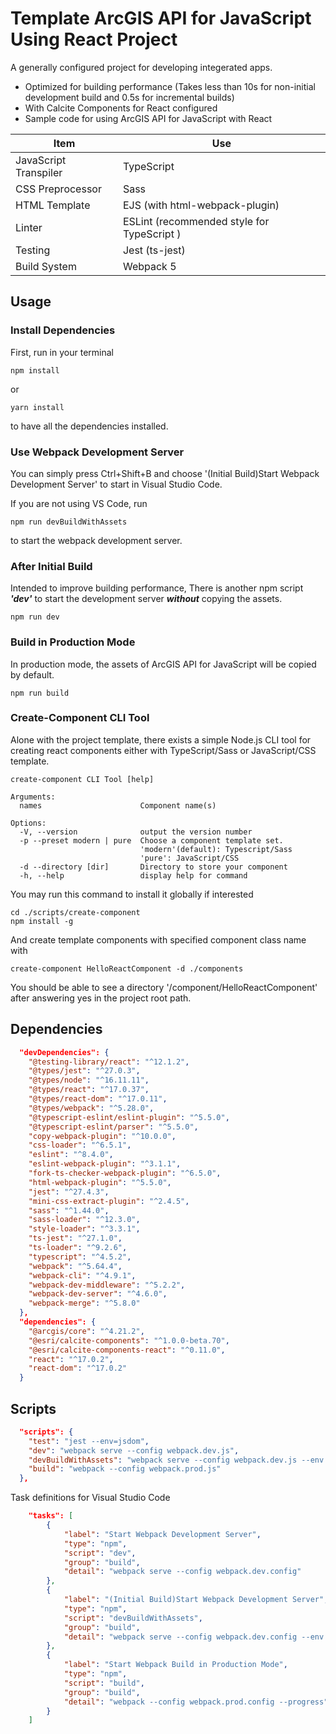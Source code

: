 # Template ArcGIS API for JavaScript Using React Project

A generally configured project for developing integerated apps.

- Optimized for building performance (Takes less than 10s for non-initial development build and 0.5s for incremental builds)
- With Calcite Components for React configured
- Sample code for using ArcGIS API for JavaScript with React

| Item                  | Use                                        |
| --------------------- | ------------------------------------------ |
| JavaScript Transpiler | TypeScript                                 |
| CSS Preprocessor      | Sass                                       |
| HTML Template         | EJS (with html-webpack-plugin)             |
| Linter                | ESLint (recommended style for TypeScript ) |
| Testing               | Jest (ts-jest)                             |
| Build System          | Webpack 5                                  |

## Usage

### Install Dependencies

First, run in your terminal
```shell
npm install
```
or
```shell
yarn install
```
to have all the dependencies installed.

### Use Webpack Development Server

You can simply press Ctrl+Shift+B and choose '(Initial Build)Start Webpack Development Server' to start in Visual Studio Code. 

If you are not using VS Code, run
```shell
npm run devBuildWithAssets
```
to start the webpack development server.

### After Initial Build

Intended to improve building performance, There is another npm script ***'dev'*** to start the development server ***without*** copying the assets.

```shell
npm run dev
```

### Build in Production Mode

 In production mode, the assets of ArcGIS API for JavaScript will be copied by default.

 ```shell
 npm run build
 ```

### Create-Component CLI Tool

Alone with the project template, there exists a simple Node.js CLI tool for creating react components either with TypeScript/Sass or JavaScript/CSS template.
```shell
create-component CLI Tool [help]

Arguments:
  names                      Component name(s)

Options:
  -V, --version              output the version number
  -p --preset modern | pure  Choose a component template set.
                             'modern'(default): Typescript/Sass
                             'pure': JavaScript/CSS
  -d --directory [dir]       Directory to store your component
  -h, --help                 display help for command
```

You may run this command to install it globally if interested
```shell
cd ./scripts/create-component
npm install -g
```

And create template components with specified component class name with
```shell
create-component HelloReactComponent -d ./components
```

You should be able to see a directory '/component/HelloReactComponent' after answering yes in the project root path.

## Dependencies


```JSON
  "devDependencies": {
    "@testing-library/react": "^12.1.2",
    "@types/jest": "^27.0.3",
    "@types/node": "^16.11.11",
    "@types/react": "^17.0.37",
    "@types/react-dom": "^17.0.11",
    "@types/webpack": "^5.28.0",
    "@typescript-eslint/eslint-plugin": "^5.5.0",
    "@typescript-eslint/parser": "^5.5.0",
    "copy-webpack-plugin": "^10.0.0",
    "css-loader": "^6.5.1",
    "eslint": "^8.4.0",
    "eslint-webpack-plugin": "^3.1.1",
    "fork-ts-checker-webpack-plugin": "^6.5.0",
    "html-webpack-plugin": "^5.5.0",
    "jest": "^27.4.3",
    "mini-css-extract-plugin": "^2.4.5",
    "sass": "^1.44.0",
    "sass-loader": "^12.3.0",
    "style-loader": "^3.3.1",
    "ts-jest": "^27.1.0",
    "ts-loader": "^9.2.6",
    "typescript": "^4.5.2",
    "webpack": "^5.64.4",
    "webpack-cli": "^4.9.1",
    "webpack-dev-middleware": "^5.2.2",
    "webpack-dev-server": "^4.6.0",
    "webpack-merge": "^5.8.0"
  },
  "dependencies": {
    "@arcgis/core": "^4.21.2",
    "@esri/calcite-components": "^1.0.0-beta.70",
    "@esri/calcite-components-react": "^0.11.0",
    "react": "^17.0.2",
    "react-dom": "^17.0.2"
  }
```

## Scripts

```JSON
  "scripts": {
    "test": "jest --env=jsdom",
    "dev": "webpack serve --config webpack.dev.js",
    "devBuildWithAssets": "webpack serve --config webpack.dev.js --env copy",
    "build": "webpack --config webpack.prod.js"
  },
```

Task definitions for Visual Studio Code

```JSON
	"tasks": [
		{
			"label": "Start Webpack Development Server",
			"type": "npm",
			"script": "dev",
			"group": "build",
			"detail": "webpack serve --config webpack.dev.config"
		},
		{
			"label": "(Initial Build)Start Webpack Development Server",
			"type": "npm",
			"script": "devBuildWithAssets",
			"group": "build",
			"detail": "webpack serve --config webpack.dev.config --env copy"
		},
		{
			"label": "Start Webpack Build in Production Mode",
			"type": "npm",
			"script": "build",
			"group": "build",
			"detail": "webpack --config webpack.prod.config --progress"
		}
	]
```

